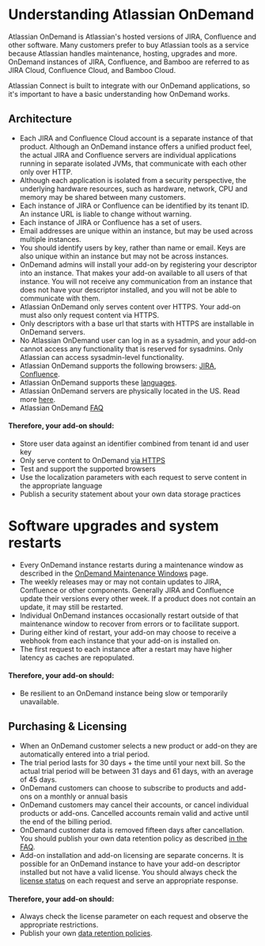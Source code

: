 # Understanding Atlassian OnDemand

Atlassian OnDemand is Atlassian's hosted versions of JIRA, Confluence and other software. Many
customers prefer to buy Atlassian tools as a service because Atlassian handles maintenance,
hosting, upgrades and more. OnDemand instances of JIRA, Confluence, and Bamboo are referred 
to as JIRA Cloud, Confluence Cloud, and Bamboo Cloud.

Atlassian Connect is built to integrate with our OnDemand applications, so it's important 
to have a basic understanding how OnDemand works.

## Architecture
* Each JIRA and Confluence Cloud account is a separate instance of that product. Although an OnDemand
instance offers a unified product feel, the actual JIRA and Confluence servers are individual applications
running in separate isolated JVMs, that communicate with each other only over HTTP.
* Although each application is isolated from a security perspective, the underlying hardware resources, such as
hardware, network, CPU and memory may be shared between many customers.
* Each instance of JIRA or Confluence can be identified by its tenant ID. An instance URL is liable
to change without warning.
* Each instance of JIRA or Confluence has a set of users.
* Email addresses are unique within an instance, but may be used across multiple instances.
* You should identify users by key, rather than name or email. Keys are also unique within an
instance but may not be across instances.
* OnDemand admins will install your add-on by registering your descriptor into an instance. That
makes your add-on available to all users of that instance. You will not receive any communication from an
instance that does not have your descriptor installed, and you will not be able to communicate with them.
* Atlassian OnDemand only serves content over HTTPS. Your add-on must also only request content via
HTTPS.
* Only descriptors with a base url that starts with HTTPS are installable in OnDemand servers.
* No Atlassian OnDemand user can log in as a sysadmin, and your add-on cannot access any
functionality that is reserved for sysadmins. Only Atlassian can access sysadmin-level functionality.
* Atlassian OnDemand supports the following browsers: [JIRA](https://confluence.atlassian.com/display/JIRA/Supported+Platforms),
[Confluence](https://confluence.atlassian.com/display/JIRA/Supported+Platforms).
* Atlassian OnDemand supports these [languages](https://confluence.atlassian.com/display/AOD/Language+Support+in+Atlassian+OnDemand).
* Atlassian OnDemand servers are physically located in the US. Read more [here](https://www.atlassian.com/hosted/security).
* Atlassian OnDemand [FAQ](https://confluence.atlassian.com/display/AOD/Atlassian+OnDemand+FAQ)

#### Therefore, your add-on should:
* Store user data against an identifier combined from tenant id and user key
* Only serve content to OnDemand [via HTTPS](../developing/installing-in-ondemand.html)
* Test and support the supported browsers
* Use the localization parameters with each request to serve content in the appropriate language
* Publish a security statement about your own data storage practices

# Software upgrades and system restarts
* Every OnDemand instance restarts during a maintenance window as described in the
[OnDemand Maintenance Windows](https://confluence.atlassian.com/display/AOD/Atlassian+OnDemand+maintenance+windows) page.
* The weekly releases may or may not contain updates to JIRA, Confluence or other components.
Generally JIRA and Confluence update their versions every other week. If a product does not
contain an update, it may still be restarted.
* Individual OnDemand instances occasionally restart outside of that maintenance window to recover
from errors or to facilitate support.
* During either kind of restart, your add-on may choose to receive a webhook from each instance that
your add-on is installed on.
* The first request to each instance after a restart may have higher latency as caches are repopulated.

#### Therefore, your add-on should:
* Be resilient to an OnDemand instance being slow or temporarily unavailable.

## Purchasing & Licensing
* When an OnDemand customer selects a new product or add-on they are automatically entered into a
trial period.
* The trial period lasts for 30 days + the time until your next bill. So the actual trial period
will be between 31 days and 61 days, with an average of 45 days.
* OnDemand customers can choose to subscribe to products and add-ons on a monthly or annual basis
* OnDemand customers may cancel their accounts, or cancel individual products or add-ons. Cancelled
accounts remain valid and active until the end of the billing period.
* OnDemand customer data is removed fifteen days after cancellation. You should publish your own data
retention policy as described [in the FAQ](../resources/faqs.html).
* Add-on installation and add-on licensing are separate concerns. It is possible for an OnDemand
instance to have your add-on descriptor installed but not have a valid license. You should always
check the [license status](../concepts/licensing.html) on each request and serve an appropriate
response.

#### Therefore, your add-on should:
* Always check the license parameter on each request and observe the appropriate restrictions.
* Publish your own [data retention policies](../resources/faqs.html).

